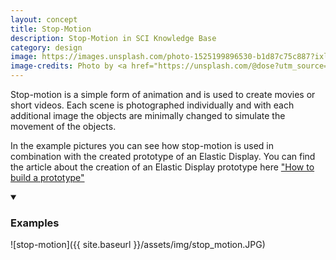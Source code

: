 ```yaml
---
layout: concept
title: Stop-Motion
description: Stop-Motion in SCI Knowledge Base
category: design
image: https://images.unsplash.com/photo-1525199896530-b1d87c75c887?ixlib=rb-1.2.1&ixid=eyJhcHBfaWQiOjEyMDd9&auto=format&fit=crop&w=1950&q=80
image-credits: Photo by <a href="https://unsplash.com/@dose?utm_source=unsplash&amp;utm_medium=referral&amp;utm_content=creditCopyText">Dose Media</a> on <a href="https://unsplash.com/?utm_source=unsplash&amp;utm_medium=referral&amp;utm_content=creditCopyText">Unsplash</a>
---
```

Stop-motion is a simple form of animation and is used to create movies or short videos. Each scene is photographed individually and with each additional image the objects are minimally changed to simulate the movement of the objects.

In the example pictures you can see how stop-motion is used in combination with the created prototype of an Elastic Display. You can find the article about the creation of an Elastic Display prototype here ["How to build a prototype"](https://visualengineers.github.io/sci-knowledge-base/how-to-build-a-prototype/)

<details markdown="1" open>
<summary><h3>Examples</h3></summary> 

![stop-motion]({{ site.baseurl }}/assets/img/stop_motion.JPG)

</details>

